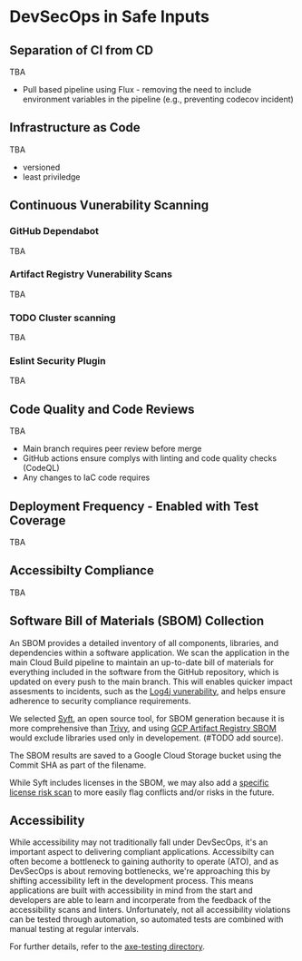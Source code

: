 # DevSecOps in Safe Inputs

## Separation of CI from CD

TBA

- Pull based pipeline using Flux - removing the need to include environment variables in the pipeline (e.g., preventing codecov incident)

## Infrastructure as Code

TBA

- versioned
- least priviledge

## Continuous Vunerability Scanning

### GitHub Dependabot

TBA

### Artifact Registry Vunerability Scans

TBA

### TODO Cluster scanning

TBA

### Eslint Security Plugin

TBA

## Code Quality and Code Reviews

TBA

- Main branch requires peer review before merge
- GitHub actions ensure complys with linting and code quality checks (CodeQL)
- Any changes to IaC code requires

## Deployment Frequency - Enabled with Test Coverage

TBA

## Accessibilty Compliance

TBA

## Software Bill of Materials (SBOM) Collection

An SBOM provides a detailed inventory of all components, libraries, and dependencies within a software application. We scan the application in the main Cloud Build pipeline to maintain an up-to-date bill of materials for everything included in the software from the GitHub repository, which is updated on every push to the main branch. This will enables quicker impact assesments to incidents, such as the [Log4j vunerability](https://en.wikipedia.org/wiki/Log4Shell), and helps ensure adherence to security compliance requirements.

We selected [Syft](https://github.com/anchore/syft), an open source tool, for SBOM generation because it is more comprehensive than [Trivy](https://aquasecurity.github.io/trivy/v0.33/docs/sbom/), and using [GCP Artifact Registry SBOM](https://cloud.google.com/artifact-analysis/docs/sbom-overview) would exclude libraries used only in developement. (#TODO add source).

The SBOM results are saved to a Google Cloud Storage bucket using the Commit SHA as part of the filename.

While Syft includes licenses in the SBOM, we may also add a [specific license risk scan](https://aquasecurity.github.io/trivy/v0.47/docs/scanner/license/) to more easily flag conflicts and/or risks in the future.

## Accessibility

While accessibility may not traditionally fall under DevSecOps, it's an important aspect to delivering compliant applications.  Accessibilty can often become a bottleneck to gaining authority to operate (ATO), and as DevSecOps is about removing bottlenecks, we're approaching this by shifting accessibility left in the development process. This means applications are built with accessibility in mind from the start and developers are able to learn and incorperate from the feedback of the accessibility scans and linters. Unfortunately, not all accessibility violations can be tested through automation, so automated tests are combined with manual testing at regular intervals.

For further details, refer to the [axe-testing directory](../axe-testing/README.md).
